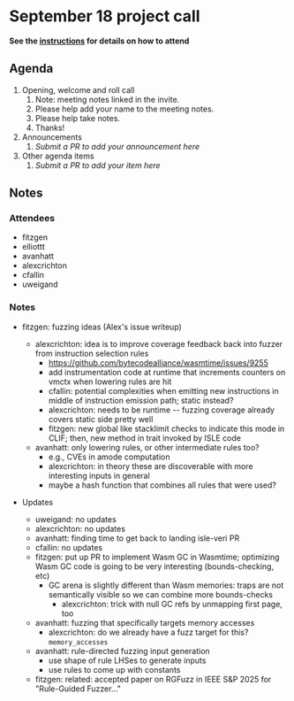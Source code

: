 # September 18 project call

**See the [instructions](../README.md) for details on how to attend**

## Agenda
1. Opening, welcome and roll call
    1. Note: meeting notes linked in the invite.
    1. Please help add your name to the meeting notes.
    1. Please help take notes.
    1. Thanks!
1. Announcements
    1. _Submit a PR to add your announcement here_
1. Other agenda items
    1. _Submit a PR to add your item here_

## Notes

### Attendees

- fitzgen
- elliottt
- avanhatt
- alexcrichton
- cfallin
- uweigand

### Notes

- fitzgen: fuzzing ideas (Alex's issue writeup)
  - alexcrichton: idea is to improve coverage feedback back into fuzzer from
    instruction selection rules
    - https://github.com/bytecodealliance/wasmtime/issues/9255
    - add instrumentation code at runtime that increments counters on vmctx
      when lowering rules are hit
    - cfallin: potential complexities when emitting new instructions in middle
      of instruction emission path; static instead?
    - alexcrichton: needs to be runtime -- fuzzing coverage already covers
      static side pretty well
    - fitzgen: new global like stacklimit checks to indicate this mode in CLIF;
      then, new method in trait invoked by ISLE code
  - avanhatt: only lowering rules, or other intermediate rules too?
    - e.g., CVEs in amode computation
    - alexcrichton: in theory these are discoverable with more interesting
      inputs in general
    - maybe a hash function that combines all rules that were used?

- Updates
  - uweigand: no updates
  - alexcrichton: no updates
  - avanhatt: finding time to get back to landing isle-veri PR
  - cfallin: no updates
  - fitzgen: put up PR to implement Wasm GC in Wasmtime; optimizing Wasm GC
    code is going to be very interesting (bounds-checking, etc)
    - GC arena is slightly different than Wasm memories: traps are not
      semantically visible so we can combine more bounds-checks
      - alexcrichton: trick with null GC refs by unmapping first page, too
  - avanhatt: fuzzing that specifically targets memory accesses
    - alexcrichton: do we already have a fuzz target for this? `memory_accesses`
  - avanhatt: rule-directed fuzzing input generation
    - use shape of rule LHSes to generate inputs
    - use rules to come up with constants
  - fitzgen: related: accepted paper on RGFuzz in IEEE S\&P 2025 for
    "Rule-Guided Fuzzer..."
